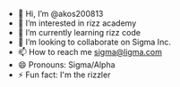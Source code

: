 - 👋 Hi, I’m @akos200813
- 👀 I’m interested in rizz academy
- 🌱 I’m currently learning rizz code
- 💞️ I’m looking to collaborate on Sigma Inc.
- 📫 How to reach me sigma@ligma.com
- 😄 Pronouns: Sigma/Alpha
- ⚡ Fun fact: I'm the rizzler

<!---
akos200813/akos200813 is a ✨ special ✨ repository because its `README.md` (this file) appears on your GitHub profile.
You can click the Preview link to take a look at your changes.
--->
